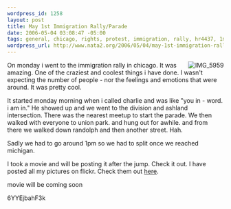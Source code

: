 ```yaml
--- 
wordpress_id: 1258
layout: post
title: May 1st Immigration Rally/Parade
date: 2006-05-04 03:08:47 -05:00
tags: general, chicago, rights, protest, immigration, rally, hr4437, 1mayhuelga
wordpress_url: http://www.nata2.org/2006/05/04/may-1st-immigration-rallyparade/
---
```

<a title="Photo Sharing" href="http://www.flickr.com/photos/natatwo/138514449/"><img align="right" title="IMG_5959" alt="IMG_5959" src="http://static.flickr.com/51/138514449_388cbbc1b9_m.jpg" /></a>On monday i went to the immigration rally in chicago. It was amazing. One of the craziest and coolest things i have done. I wasn't expecting the number of people - nor the feelings and emotions that were around. It was pretty cool.

It started monday morning when i called charlie and was like "you in - word. i am in." He showed up and we went to the division and ashland intersection. There was the nearest meetup to start the parade. We then walked with everyone to union park. and hung out for awhile. and from there we walked down randolph and then another street. Hah.

Sadly we had to go around 1pm so we had to split once we reached  michigan.

I took a movie and will be posting it after the jump. Check it out. I have posted all my pictures on flickr. Check them out <a href="http://www.flickr.com/photos/natatwo/sets/72057594122367015/">here</a>.

<!--more-->

movie will be coming soon

<!--yt_video-->6YYEjbahF3k<!--/yt_video-->
